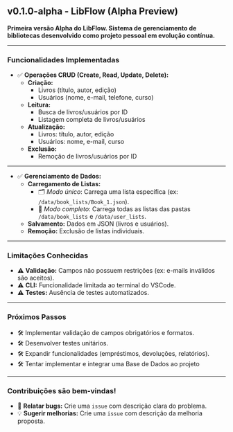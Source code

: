 ## v0.1.0-alpha - LibFlow (Alpha Preview)

**Primeira versão Alpha do LibFlow. Sistema de gerenciamento de bibliotecas desenvolvido como projeto pessoal em evolução contínua.**  

---

### Funcionalidades Implementadas
- ✅ **Operações CRUD (Create, Read, Update, Delete):**  
  - **Criação:**  
    - Livros (título, autor, edição)  
    - Usuários (nome, e-mail, telefone, curso)  
  - **Leitura:**  
    - Busca de livros/usuários por ID  
    - Listagem completa de livros/usuários  
  - **Atualização:**  
    - Livros: título, autor, edição  
    - Usuários: nome, e-mail, curso  
  - **Exclusão:**  
    - Remoção de livros/usuários por ID  

---

- ✅ **Gerenciamento de Dados:**  
  - **Carregamento de Listas:**  
    - 🗂️ *Modo único*: Carrega uma lista específica (ex: `/data/book_lists/Book_1.json`).  
    - 📂 *Modo completo*: Carrega todas as listas das pastas `/data/book_lists` e `/data/user_lists`.  
  - **Salvamento:** Dados em JSON (livros e usuários).  
  - **Remoção:** Exclusão de listas individuais.  

---

### Limitações Conhecidas
- ⚠️ **Validação:** Campos não possuem restrições (ex: e-mails inválidos são aceitos).  
- ⚠️ **CLI:** Funcionalidade limitada ao terminal do VSCode.  
- ⚠️ **Testes:** Ausência de testes automatizados.   

---

### Próximos Passos
- 🛠️ Implementar validação de campos obrigatórios e formatos.  
- 🛠️ Desenvolver testes unitários.  
- 🛠️ Expandir funcionalidades (empréstimos, devoluções, relatórios).
- 🛠️ Tentar implementar e integrar uma Base de Dados ao projeto  

---

### Contribuições são bem-vindas!
- 🐛 **Relatar bugs:** Crie uma `issue` com descrição clara do problema.  
- 💡 **Sugerir melhorias:** Crie uma `issue` com descrição da melhoria proposta.  
  